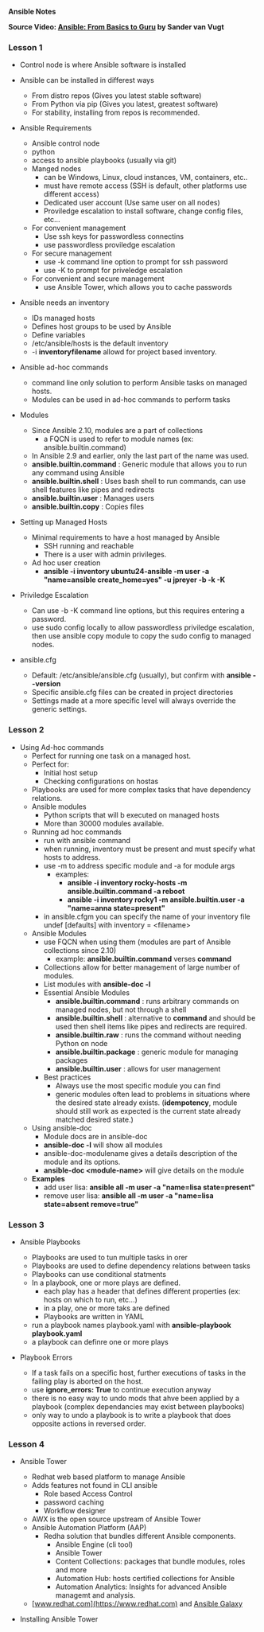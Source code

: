 **Ansible Notes**

**Source Video: [Ansible: From Basics to Guru](https://learning.oreilly.com/videos/ansible-from-basics) by Sander van Vugt** 

### Lesson 1

* Control node is where Ansible software is installed
* Ansible can be installed in differest ways
    * From distro repos (Gives you latest stable software)
    * From Python via pip (Gives you latest, greatest software)
    * For stability, installing from repos is recommended.
* Ansible Requirements
    * Ansible control node
    * python
    * access to ansible playbooks (usually via git)
    * Manged nodes
        * can be Windows, Linux, cloud instances, VM, containers, etc..
        * must have remote access (SSH is default, other platforms use different access)
        * Dedicated user account (Use same user on all nodes)
        * Proviledge escalation to install software, change config files, etc...
    * For convenient management
        * Use ssh keys for passwordless connectins
        * use passwordless proviledge escalation
    * For secure management
        * use -k command line option to prompt for ssh password
        * use -K to prompt for priveledge escalation
    * For convenient and secure management
        * use Ansible Tower, which allows you to cache passwords

* Ansible needs an inventory
    * IDs managed hosts
    * Defines host groups to be used by Ansible
    * Define variables
    * /etc/ansible/hosts is the default inventory
    * -i **inventoryfilename** allowd for project based inventory.

* Ansible ad-hoc commands
    * command line only solution to perform Ansible tasks on managed hosts.
    * Modules can be used in ad-hoc commands to perform tasks

* Modules
    * Since Ansible 2.10, modules are a part of collections
        * a FQCN is used to refer to module names (ex: ansible.builtin.command)
    * In Ansible 2.9 and earlier, only the last part of the name was used.
    * **ansible.builtin.command** : Generic module that allows you to run any command using Ansible
    * **ansible.builtin.shell** : Uses bash shell to run commands, can use shell features like pipes and redirects
    * **ansible.builtin.user** : Manages users
    * **ansible.builtin.copy** : Copies files

* Setting up Managed Hosts
    * Minimal requirements to have a host managed by Ansible
        * SSH running and reachable
        * There is a user with admin privileges.
    * Ad hoc user creation
        * **ansible -i inventory ubuntu24-ansible -m user -a "name=ansible create_home=yes" -u jpreyer -b -k -K**

* Priviledge Escalation
    * Can use -b -K command line options, but this requires entering a password.
    * use sudo config locally to allow passwordless priviledge escalation, then use ansible copy module to copy the sudo config to managed nodes.

* ansible.cfg
    * Default: /etc/ansible/ansible.cfg (usually), but confirm with **ansible --version**
    * Specific ansible.cfg files can be created in project directories
    * Settings made at a more specific level will always override the generic settings.

### Lesson 2

* Using Ad-hoc commands
    * Perfect for running one task on a managed host.
    * Perfect for:
        * Initial host setup
        * Checking configurations on hostas
    * Playbooks are used for more complex tasks that have dependency relations.
    * Ansible modules
        * Python scripts that will b executed on managed hosts
        * More than 30000 modules available.
    * Running ad hoc commands
        * run with ansible command
        * when running, inventory must be present and must specify what hosts to address.
        * use -m to address specific module and -a for module args
            * examples: 
                * **ansible -i inventory rocky-hosts -m ansible.builtin.command -a reboot**
                * **ansible -i inventory rocky1 -m ansible.builtin.user -a "name=anna state=present"**
        * in ansible.cfgm you can specify the name of your inventory file undef [defaults] with inventory = \<filename\>
    * Ansible Modules
        * use FQCN when using them (modules are part of Ansible collections since 2.10)
            * example: **ansible.builtin.command** verses **command**
        * Collections allow for better management of large number of modules.
        * List modules with **ansible-doc -l**
        * Essential Ansible Modules
            * **ansible.builtin.command** : runs arbitrary commands on managed nodes, but not through a shell
            * **ansible.builtin.shell** : alternative to **command** and should be used then shell items like pipes and redirects are required.
            * **ansible.builtin.raw** : runs the command without needing Python on node
            * **ansible.builtin.package** : generic module for managing packages
            * **ansible.builtin.user** : allows for user management
        * Best practices
            * Always use the most specific module you can find
            * generic modules often lead to problems in situations where the desired state already exists. (**idempotency**, module should still work as expected is the current state already matched desired state.)
    * Using ansible-doc
        * Module docs are in ansible-doc
        * **ansible-doc -l** will show all modules
        * ansible-doc-modulename gives a details description of the module and its options.
        * **ansible-doc \<module-name\>** will give details on the module
    * **Examples**
        * add user lisa: **ansible all -m user -a "name=lisa state=present"**
        * remove user lisa: **ansible all -m user -a "name=lisa state=absent remove=true"**


### Lesson 3
* Ansible Playbooks
    * Playbooks are used to tun multiple tasks in orer
    * Playbooks are used to define dependency relations between tasks
    * Playbooks can use conditional statments
    * In a playbook, one or more plays are defined.
        * each play has a header that defines different properties (ex: hosts on which to run, etc...)
        * in a play, one or more taks are defined
        * Playbooks are written in YAML
    * run a playbook names playbook.yaml with **ansible-playbook playbook.yaml**
    * a playbook can definre one or more plays

* Playbook Errors
    * If a task fails on a specific host, further executions of tasks in the failing play is aborted on the host.
    * use **ignore_errors: True** to continue execution anyway
    * there is no easy way to undo mods that ahve been applied by a playbook (complex dependancies may exist between playbooks)
    * only way to undo a playbook is to write a playbook that does opposite actions in reversed order.


### Lesson 4
* Ansible Tower
    * Redhat web based platform to manage Ansible
    * Adds features not found in CLI ansible
        * Role based Access Control
        * password caching
        * Workflow designer
    * AWX is the open source upstream of Ansible Tower
    * Ansible Automation Platform (AAP)
        * Redha solution that bundles different Ansible components.
            * Ansible Engine (cli tool)
            * Ansible Tower
            * Content Collections: packages that bundle modules, roles and more
            * Automation Hub: hosts certified collections for Ansible
            * Automation Analytics: Insights for advanced Ansible managemt and analysis.
    * [www.redhat.com](https://www.redhat.com) and [Ansible Galaxy](https://galaxy.ansible.com)

* Installing Ansible Tower